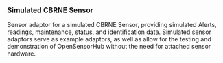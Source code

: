 ### Simulated CBRNE Sensor

Sensor adaptor for a simulated CBRNE Sensor, providing simulated Alerts, readings, maintenance, status, and identification data. Simulated sensor adaptors serve as example adaptors, as well as allow for the testing and demonstration of OpenSensorHub without the need for attached sensor hardware.
